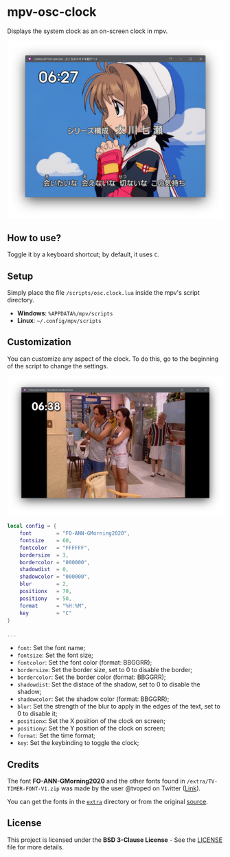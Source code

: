 # mpv-osc-clock

Displays the system clock as an on-screen clock in mpv.

![Screenshot1](/docs/screenshot1.png)

## How to use?

Toggle it by a keyboard shortcut; by default, it uses `C`.

## Setup

Simply place the file `/scripts/osc.clock.lua` inside the mpv's script directory.

- **Windows**: `%APPDATA%/mpv/scripts`
- **Linux**: `~/.config/mpv/scripts`

## Customization

You can customize any aspect of the clock. To do this, go to the beginning of the script to change the settings.

![Screenshot1](/docs/screenshot2.png)

```lua
local config = {
    font        = "FO-ANN-GMorning2020",
    fontsize    = 60,
    fontcolor   = "FFFFFF",
    bordersize  = 3,
    bordercolor = "000000",
    shadowdist  = 0,
    shadowcolor = "000000",
    blur        = 2,
    positionx   = 70,
    positiony   = 50,
    format      = "%H:%M",
    key         = "C"
}

...
```

- `font`: Set the font name;
- `fontsize`: Set the font size;
- `fontcolor`: Set the font color (format: BBGGRR);
- `bordersize`: Set the border size, set to 0 to disable the border;
- `bordercolor`: Set the border color (format: BBGGRR);
- `shadowdist`: Set the distace of the shadow, set to 0 to disable the shadow;
- `shadowcolor`: Set the shadow color (format: BBGGRR);
- `blur`: Set the strength of the blur to apply in the edges of the text, set to 0 to disable it;
- `positionx`: Set the X position of the clock on screen;
- `positiony`: Set the Y position of the clock on screen;
- `format`: Set the time format;
- `key`: Set the keybinding to toggle the clock;

## Credits

The font **FO-ANN-GMorning2020** and the other fonts found in `/extra/TV-TIMER-FONT-V1.zip` was made by the user @tvoped on Twitter ([Link](https://web.archive.org/web/20220320123906/https://twitter.com/tvoped/status/1466992257962487811)).

You can get the fonts in the [`extra`](/extra) directory or from the original [source](https://www.dropbox.com/scl/fi/3lir00hds4o3xqr6hdwea/TV-TIMER-FONT-V1.zip?rlkey=xgnqhdotec8a9kf25nck7azg7&e=1&dl=0).

## License

This project is licensed under the __BSD 3-Clause License__ - See the [LICENSE](./LICENSE) file for more details.

